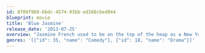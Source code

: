 ```yaml
---
id: 8709f960-bbdc-4574-93bb-ed168cbed044
blueprint: movie
title: 'Blue Jasmine'
release_date: '2013-07-25'
overview: "Jasmine French used to be on the top of the heap as a New York socialite, but now is returning to her estranged sister in San Francisco utterly ruined. As Jasmine struggles with her haunting memories of a privileged past bearing dark realities she ignored, she tries to recover in her present. Unfortunately, it all proves a losing battle as Jasmine's narcissistic hangups and their consequences begin to overwhelm her. In doing so, her old pretensions and new deceits begin to foul up everyone's lives, especially her own."
genres: '[{"id": 35, "name": "Comedy"}, {"id": 18, "name": "Drama"}]'
---
```

